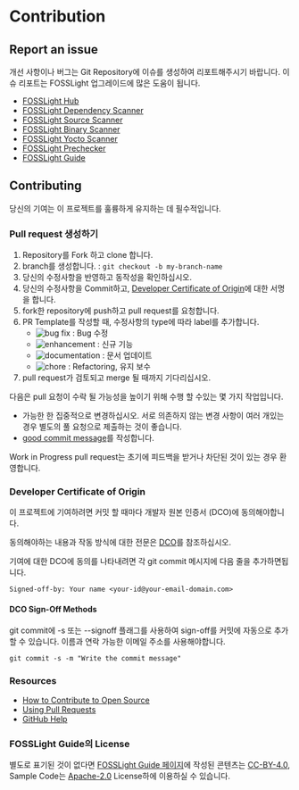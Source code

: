 # Contribution

## Report an issue
개선 사항이나 버그는 Git Repository에 이슈를 생성하여 리포트해주시기 바랍니다. 이슈 리포트는 FOSSLight 업그레이드에 많은 도움이 됩니다.
- [FOSSLight Hub](https://github.com/fosslight/fosslight/issues)
- [FOSSLight Dependency Scanner](https://github.com/fosslight/fosslight_dependency_scanner/issues)
- [FOSSLight Source Scanner](https://github.com/fosslight/fosslight_source_scanner/issues)
- [FOSSLight Binary Scanner](https://github.com/fosslight/fosslight_binary_scanner/issues)
- [FOSSLight Yocto Scanner](https://github.com/fosslight/fosslight_yocto_scanner/issues)
- [FOSSLight Prechecker](https://github.com/fosslight/fosslight_prechecker/issues)
- [FOSSLight Guide](https://github.com/fosslight/fosslight-guide-en/issues)

## Contributing

당신의 기여는 이 프로젝트를 훌륭하게 유지하는 데 필수적입니다.

### Pull request 생성하기

1. Repository를 Fork 하고 clone 합니다.
2. branch를 생성합니다. : `git checkout -b my-branch-name`
3. 당신의 수정사항을 반영하고 동작성을 확인하십시오.
4. 당신의 수정사항을 Commit하고, [Developer Certificate of Origin](#Developer-Certificate-of-Origin)에 대한 서명을 합니다.
5. fork한 repository에 push하고 pull request를 요청합니다.
6. PR Template를 작성할 때, 수정사항의 type에 따라 label를 추가합니다.
   - ![bug fix](https://img.shields.io/badge/-bug%20fix-B60205) : Bug 수정
   - ![enhancement](https://img.shields.io/badge/-enhancement-1D76DB) : 신규 기능
   - ![documentation](https://img.shields.io/badge/-documentation-0E8A16) : 문서 업데이트
   - ![chore](https://img.shields.io/badge/-chore-0E8A16) : Refactoring, 유지 보수
7. pull request가 검토되고 merge 될 때까지 기다리십시오.    
    
다음은 pull 요청이 수락 될 가능성을 높이기 위해 수행 할 수있는 몇 가지 작업입니다.    

- 가능한 한 집중적으로 변경하십시오. 서로 의존하지 않는 변경 사항이 여러 개있는 경우 별도의 풀 요청으로 제출하는 것이 좋습니다.
- [good commit message](http://tbaggery.com/2008/04/19/a-note-about-git-commit-messages.html)를 작성합니다.

Work in Progress pull request는 초기에 피드백을 받거나 차단된 것이 있는 경우 환영합니다.

### Developer Certificate of Origin

이 프로젝트에 기여하려면 커밋 할 때마다 개발자 원본 인증서 (DCO)에 동의해야합니다.    

동의해야하는 내용과 작동 방식에 대한 전문은 [DCO](https://developercertificate.org/)를 참조하십시오.     

기여에 대한 DCO에 동의를 나타내려면 각 git commit 메시지에 다음 줄을 추가하면됩니다.

```
Signed-off-by: Your name <your-id@your-email-domain.com>
```

#### DCO Sign-Off Methods

git commit에 -s 또는 --signoff 플래그를 사용하여 sign-off를 커밋에 자동으로 추가 할 수 있습니다. 이름과 연락 가능한 이메일 주소를 사용해야합니다.

```
git commit -s -m "Write the commit message"
```

### Resources

- [How to Contribute to Open Source](https://opensource.guide/how-to-contribute/)
- [Using Pull Requests](https://help.github.com/articles/about-pull-requests/)
- [GitHub Help](https://help.github.com)

### FOSSLight Guide의 License
별도로 표기된 것이 없다면 [FOSSLight Guide 페이지](https://fosslight.org/fosslight-guide)에 작성된 콘텐츠는 [CC-BY-4.0](https://creativecommons.org/licenses/by/4.0), Sample Code는 [Apache-2.0](https://spdx.org/licenses/Apache-2.0.html) License하에 이용하실 수 있습니다.

